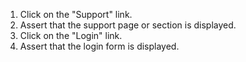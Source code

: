 1. Click on the "Support" link.
2. Assert that the support page or section is displayed.
3. Click on the "Login" link.
4. Assert that the login form is displayed.